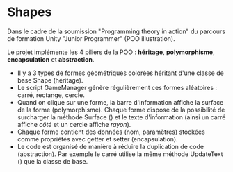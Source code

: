 # Shapes
Dans le cadre de la soumission "Programming theory in action" du parcours de formation Unity "Junior Programmer" (POO illustration).

Le projet implémente les 4 piliers de la POO : **héritage**, **polymorphisme**, **encapsulation** et **abstraction**.
* Il y a 3 types de formes géométriques colorées héritant d'une classe de base Shape (héritage).
* Le script GameManager génère régulièrement ces formes aléatoires : carré, rectange, cercle.
* Quand on clique sur une forme, la barre d'information affiche la surface de la forme (polymorphisme). Chaque forme dispose de la possibilité de surcharger la méthode Surface () et le texte d'information (ainsi un carré affiche *côté* et un cercle affiche *rayon*).
* Chaque forme contient des données (nom, paramètres) stockées comme propriétés avec getter et setter (encapsulation).
* Le code est organisé de manière à réduire la duplication de code (abstraction). Par exemple le carré utilise la même méthode UpdateText () que la classe de base.
